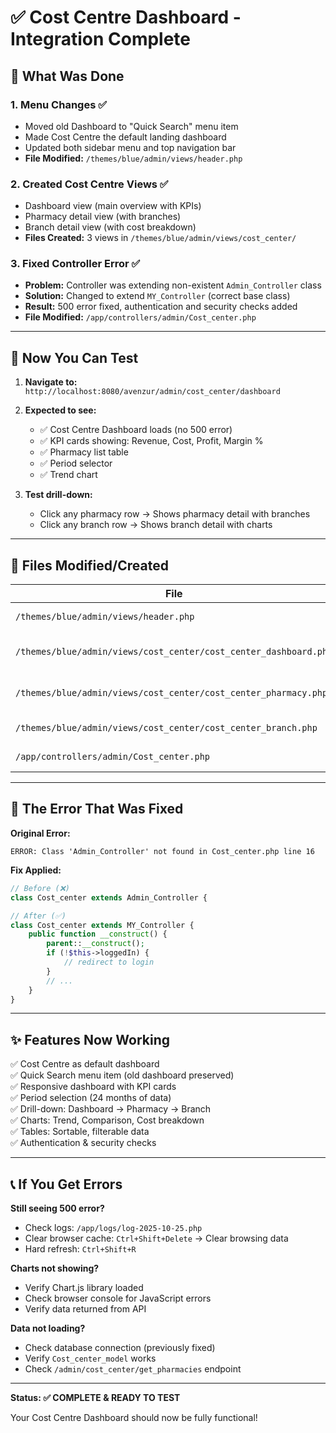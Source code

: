 # ✅ Cost Centre Dashboard - Integration Complete

## 🎯 What Was Done

### 1. **Menu Changes** ✅

- Moved old Dashboard to "Quick Search" menu item
- Made Cost Centre the default landing dashboard
- Updated both sidebar menu and top navigation bar
- **File Modified:** `/themes/blue/admin/views/header.php`

### 2. **Created Cost Centre Views** ✅

- Dashboard view (main overview with KPIs)
- Pharmacy detail view (with branches)
- Branch detail view (with cost breakdown)
- **Files Created:** 3 views in `/themes/blue/admin/views/cost_center/`

### 3. **Fixed Controller Error** ✅

- **Problem:** Controller was extending non-existent `Admin_Controller` class
- **Solution:** Changed to extend `MY_Controller` (correct base class)
- **Result:** 500 error fixed, authentication and security checks added
- **File Modified:** `/app/controllers/admin/Cost_center.php`

---

## 🚀 Now You Can Test

1. **Navigate to:** `http://localhost:8080/avenzur/admin/cost_center/dashboard`

2. **Expected to see:**

   - ✅ Cost Centre Dashboard loads (no 500 error)
   - ✅ KPI cards showing: Revenue, Cost, Profit, Margin %
   - ✅ Pharmacy list table
   - ✅ Period selector
   - ✅ Trend chart

3. **Test drill-down:**
   - Click any pharmacy row → Shows pharmacy detail with branches
   - Click any branch row → Shows branch detail with charts

---

## 📁 Files Modified/Created

| File                                                             | Type     | Status              |
| ---------------------------------------------------------------- | -------- | ------------------- |
| `/themes/blue/admin/views/header.php`                            | Modified | ✅ Menu updated     |
| `/themes/blue/admin/views/cost_center/cost_center_dashboard.php` | Created  | ✅ Dashboard view   |
| `/themes/blue/admin/views/cost_center/cost_center_pharmacy.php`  | Created  | ✅ Pharmacy detail  |
| `/themes/blue/admin/views/cost_center/cost_center_branch.php`    | Created  | ✅ Branch detail    |
| `/app/controllers/admin/Cost_center.php`                         | Modified | ✅ Fixed base class |

---

## 🔧 The Error That Was Fixed

**Original Error:**

```
ERROR: Class 'Admin_Controller' not found in Cost_center.php line 16
```

**Fix Applied:**

```php
// Before (❌)
class Cost_center extends Admin_Controller {

// After (✅)
class Cost_center extends MY_Controller {
    public function __construct() {
        parent::__construct();
        if (!$this->loggedIn) {
            // redirect to login
        }
        // ...
    }
}
```

---

## ✨ Features Now Working

✅ Cost Centre as default dashboard  
✅ Quick Search menu item (old dashboard preserved)  
✅ Responsive dashboard with KPI cards  
✅ Period selection (24 months of data)  
✅ Drill-down: Dashboard → Pharmacy → Branch  
✅ Charts: Trend, Comparison, Cost breakdown  
✅ Tables: Sortable, filterable data  
✅ Authentication & security checks

---

## 📞 If You Get Errors

**Still seeing 500 error?**

- Check logs: `/app/logs/log-2025-10-25.php`
- Clear browser cache: `Ctrl+Shift+Delete` → Clear browsing data
- Hard refresh: `Ctrl+Shift+R`

**Charts not showing?**

- Verify Chart.js library loaded
- Check browser console for JavaScript errors
- Verify data returned from API

**Data not loading?**

- Check database connection (previously fixed)
- Verify `Cost_center_model` works
- Check `/admin/cost_center/get_pharmacies` endpoint

---

**Status: ✅ COMPLETE & READY TO TEST**

Your Cost Centre Dashboard should now be fully functional!
